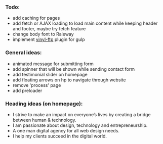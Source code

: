 ### Todo:
- add caching for pages
- add fetch or AJAX loading to load main content while keeping header and footer, maybe try fetch feature
- change body font to Raleway
- implement [vinyl-ftp](https://www.npmjs.com/package/vinyl-ftp) plugin for gulp

### General ideas:
- animated message for submitting form
- add spinner that will be shown while sending contact form
- add testimonial slider on homepage
- add floating arrows on hp to navigate through website
- remove 'process' page
- add preloader

### Heading ideas (on homepage):
- I strive to make an impact on everyone’s lives by creating a bridge between human & technology.
- I am passionate about design, technology and entrepreneurship.
- A one man digital agency for all web design needs.
- I help my clients succeed in the digital world.
